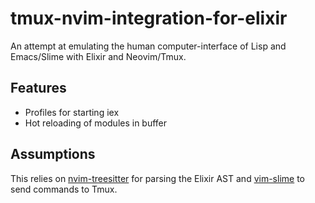 # tmux-nvim-integration-for-elixir
An attempt at emulating the human computer-interface of Lisp and Emacs/Slime with Elixir and Neovim/Tmux.

## Features
- Profiles for starting iex 
- Hot reloading of modules in buffer


## Assumptions
This relies on [nvim-treesitter](https://github.com/nvim-treesitter/nvim-treesitter) for parsing the Elixir AST and [vim-slime](https://github.com/jpalardy/vim-slime) to send commands to Tmux.
